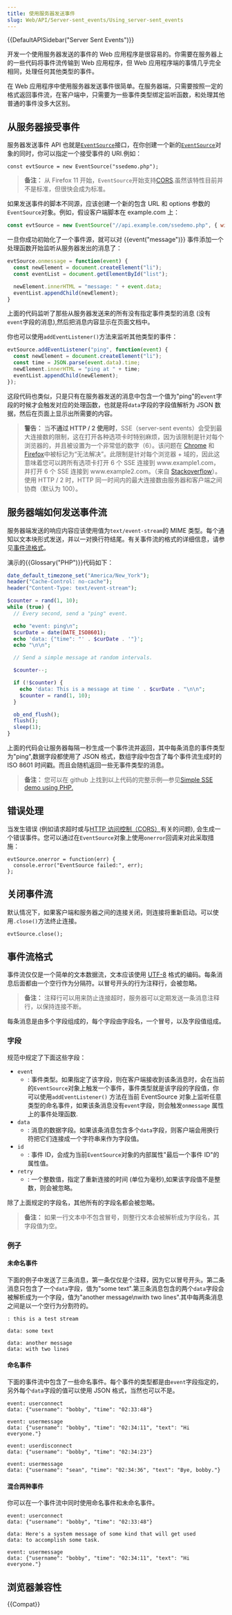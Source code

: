 ```yaml
---
title: 使用服务器发送事件
slug: Web/API/Server-sent_events/Using_server-sent_events
---
```


{{DefaultAPISidebar("Server Sent Events")}}

开发一个使用服务器发送的事件的 Web 应用程序是很容易的。你需要在服务器上的一些代码将事件流传输到 Web 应用程序，但 Web 应用程序端的事情几乎完全相同，处理任何其他类型的事件。

在 Web 应用程序中使用服务器发送事件很简单。在服务器端，只需要按照一定的格式返回事件流，在客户端中，只需要为一些事件类型绑定监听函数，和处理其他普通的事件没多大区别。

## 从服务器接受事件

服务器发送事件 API 也就是[`EventSource`](/zh-CN/Server-sent_events/EventSource)接口，在你创建一个新的[`EventSource`](/zh-CN/Server-sent_events/EventSource)对象的同时，你可以指定一个接受事件的 URI.例如：

```
const evtSource = new EventSource("ssedemo.php");
```

> **备注：** 从 Firefox 11 开始，`EventSource`开始支持[CORS](/zh-CN/HTTP_access_control).虽然该特性目前并不是标准，但很快会成为标准。

如果发送事件的脚本不同源，应该创建一个新的包含 URL 和 options 参数的`EventSource`对象。例如，假设客户端脚本在 example.com 上：

```js
const evtSource = new EventSource("//api.example.com/ssedemo.php", { withCredentials: true } );
```

一旦你成功初始化了一个事件源，就可以对 {{event("message")}} 事件添加一个处理函数开始监听从服务器发出的消息了：

```js
evtSource.onmessage = function(event) {
  const newElement = document.createElement("li");
  const eventList = document.getElementById("list");

  newElement.innerHTML = "message: " + event.data;
  eventList.appendChild(newElement);
}
```

上面的代码监听了那些从服务器发送来的所有没有指定事件类型的消息 (没有`event`字段的消息),然后把消息内容显示在页面文档中。

你也可以使用`addEventListener()`方法来监听其他类型的事件：

```js
evtSource.addEventListener("ping", function(event) {
  const newElement = document.createElement("li");
  const time = JSON.parse(event.data).time;
  newElement.innerHTML = "ping at " + time;
  eventList.appendChild(newElement);
});
```

这段代码也类似，只是只有在服务器发送的消息中包含一个值为"ping"的`event`字段的时候才会触发对应的处理函数，也就是将`data`字段的字段值解析为 JSON 数据，然后在页面上显示出所需要的内容。

> **警告：** 当**不通过 HTTP / 2 使用时**，SSE（server-sent events）会受到最大连接数的限制，这在打开各种选项卡时特别麻烦，因为该限制是针对每个浏览器的，并且被设置为一个非常低的数字（6）。该问题在 [Chrome](https://bugs.chromium.org/p/chromium/issues/detail?id=275955) 和 [Firefox](https://bugzilla.mozilla.org/show_bug.cgi?id=906896)中被标记为“无法解决”。此限制是针对每个浏览器 + 域的，因此这意味着您可以跨所有选项卡打开 6 个 SSE 连接到 www\.example1.com，并打开 6 个 SSE 连接到 www\.example2.com。（来自 [Stackoverflow](https://stackoverflow.com/a/5326159/1905229)）。使用 HTTP / 2 时，HTTP 同一时间内的最大连接数由服务器和客户端之间协商（默认为 100）。

## 服务器端如何发送事件流

服务器端发送的响应内容应该使用值为`text/event-stream`的 MIME 类型。每个通知以文本块形式发送，并以一对换行符结尾。有关事件流的格式的详细信息，请参见[事件流格式](#事件流格式)。

演示的{{Glossary("PHP")}}代码如下：

```php
date_default_timezone_set("America/New_York");
header("Cache-Control: no-cache");
header("Content-Type: text/event-stream");

$counter = rand(1, 10);
while (true) {
  // Every second, send a "ping" event.

  echo "event: ping\n";
  $curDate = date(DATE_ISO8601);
  echo 'data: {"time": "' . $curDate . '"}';
  echo "\n\n";

  // Send a simple message at random intervals.

  $counter--;

  if (!$counter) {
    echo 'data: This is a message at time ' . $curDate . "\n\n";
    $counter = rand(1, 10);
  }

  ob_end_flush();
  flush();
  sleep(1);
}
```

上面的代码会让服务器每隔一秒生成一个事件流并返回，其中每条消息的事件类型为"ping",数据字段都使用了 JSON 格式，数组字段中包含了每个事件流生成时的 ISO 8601 时间戳。而且会随机返回一些无事件类型的消息。

> **备注：** 您可以在 github 上找到以上代码的完整示例—参见[Simple SSE demo using PHP.](https://github.com/mdn/dom-examples/tree/master/server-sent-events)

## 错误处理

当发生错误 (例如请求超时或与[HTTP 访问控制（CORS）](/zh-CN/docs/Web/HTTP/Access_control_CORS)有关的问题), 会生成一个错误事件。您可以通过在`EventSource`对象上使用`onerror`回调来对此采取措施：

```
evtSource.onerror = function(err) {
  console.error("EventSource failed:", err);
};
```

## 关闭事件流

默认情况下，如果客户端和服务器之间的连接关闭，则连接将重新启动。可以使用`.close()`方法终止连接。

```
evtSource.close();
```

## 事件流格式

事件流仅仅是一个简单的文本数据流，文本应该使用 [UTF-8](/zh-CN/docs/Glossary/UTF-8) 格式的编码。每条消息后面都由一个空行作为分隔符。以冒号开头的行为注释行，会被忽略。

> **备注：** 注释行可以用来防止连接超时，服务器可以定期发送一条消息注释行，以保持连接不断。

每条消息是由多个字段组成的，每个字段由字段名，一个冒号，以及字段值组成。

### 字段

规范中规定了下面这些字段：

- `event`
  - : 事件类型。如果指定了该字段，则在客户端接收到该条消息时，会在当前的`EventSource`对象上触发一个事件，事件类型就是该字段的字段值，你可以使用`addEventListener()` 方法在当前 EventSource 对象上监听任意类型的命名事件，如果该条消息没有`event`字段，则会触发`onmessage` 属性上的事件处理函数.
- `data`
  - : 消息的数据字段。如果该条消息包含多个`data`字段，则客户端会用换行符把它们连接成一个字符串来作为字段值。
- `id`
  - : 事件 ID，会成为当前`EventSource`对象的内部属性"最后一个事件 ID"的属性值。
- `retry`
  - : 一个整数值，指定了重新连接的时间 (单位为毫秒),如果该字段值不是整数，则会被忽略。

除了上面规定的字段名，其他所有的字段名都会被忽略。

> **备注：** 如果一行文本中不包含冒号，则整行文本会被解析成为字段名，其字段值为空。

### 例子

#### 未命名事件

下面的例子中发送了三条消息，第一条仅仅是个注释，因为它以冒号开头。第二条消息只包含了一个`data`字段，值为"some text".第三条消息包含的两个`data`字段会被解析成为一个字段，值为"another message\nwith two lines".其中每两条消息之间是以一个空行为分割符的。

```
: this is a test stream

data: some text

data: another message
data: with two lines
```

#### 命名事件

下面的事件流中包含了一些命名事件。每个事件的类型都是由`event`字段指定的，另外每个`data`字段的值可以使用 JSON 格式，当然也可以不是。

```
event: userconnect
data: {"username": "bobby", "time": "02:33:48"}

event: usermessage
data: {"username": "bobby", "time": "02:34:11", "text": "Hi everyone."}

event: userdisconnect
data: {"username": "bobby", "time": "02:34:23"}

event: usermessage
data: {"username": "sean", "time": "02:34:36", "text": "Bye, bobby."}
```

#### 混合两种事件

你可以在一个事件流中同时使用命名事件和未命名事件。

```
event: userconnect
data: {"username": "bobby", "time": "02:33:48"}

data: Here's a system message of some kind that will get used
data: to accomplish some task.

event: usermessage
data: {"username": "bobby", "time": "02:34:11", "text": "Hi everyone."}
```

## 浏览器兼容性

{{Compat}}
